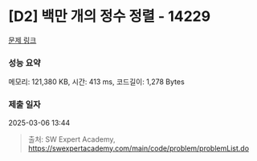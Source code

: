 # [D2] 백만 개의 정수 정렬 - 14229 

[문제 링크](https://swexpertacademy.com/main/code/problem/problemDetail.do?contestProbId=AX_Y-4T6-yoDFAVy) 

### 성능 요약

메모리: 121,380 KB, 시간: 413 ms, 코드길이: 1,278 Bytes

### 제출 일자

2025-03-06 13:44



> 출처: SW Expert Academy, https://swexpertacademy.com/main/code/problem/problemList.do
